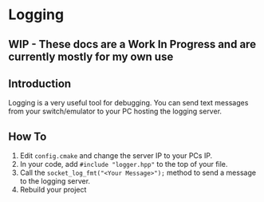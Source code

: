 # Logging

## WIP - These docs are a Work In Progress and are currently mostly for my own use

## Introduction

Logging is a very useful tool for debugging. You can send text messages from your switch/emulator to your PC hosting the logging server.

## How To

1. Edit `config.cmake` and change the server IP to your PCs IP.
2. In your code, add `#include "logger.hpp"` to the top of your file.
3. Call the `socket_log_fmt("<Your Message>");` method to send a message to the logging server.
4. Rebuild your project